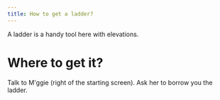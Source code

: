 ```yaml
---
title: How to get a ladder?
---
```


A ladder is a handy tool here with elevations.

# Where to get it?
Talk to M'ggie (right of the starting screen). Ask her to borrow you the ladder.
